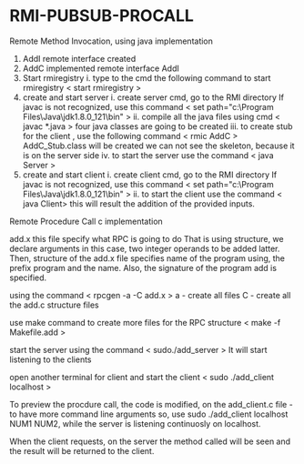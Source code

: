 # RMI-PUBSUB-PROCALL

Remote Method Invocation, using java implementation
1. AddI remote interface created
2. AddC implemented remote interface AddI
3. Start rmiregistry
	i. type to the cmd the following command to start rmiregistry
	   < start rmiregistry >
4. create and start server
	 i. create server cmd, go to the RMI directory 
            If javac is not recognized, use this command 
            < set path="c:\Program Files\Java\jdk1.8.0_121\bin" >
	ii. compile all the java files using cmd 
       	    < javac *.java >
	    four java classes are going to be created
	iii. to create stub for the client , use the following command
	     < rmic AddC >
	     AddC_Stub.class will be created
	     we can not see the skeleton, because it is on the server side
	iv. to start the server use the command
	    < java Server > 
5. create and start client
	i. create client cmd, go to the RMI directory 
           If javac is not recognized, use this command 
           < set path="c:\Program Files\Java\jdk1.8.0_121\bin" >
	ii. to start the client use the command
            < java Client>
            this will result the addition of the provided inputs.



Remote Procedure Call c implementation

add.x this file specify what RPC is going to do
That is using structure, we declare arguments in
this case, two integer operands to be added latter.
Then, structure of the add.x file specifies name of 
the program using, the prefix program and the name. 
Also, the signature of the program add is specified.

using the command 
	< rpcgen -a -C add.x > 
	a - create all files
	C - create all the add.c structure files

use make command to create more files for the RPC structure
	< make -f Makefile.add >

start the server using the command
	< sudo./add_server >
	It will start listening to the clients

open another terminal for client and start the client
	< sudo ./add_client localhost >

To preview the procdure call, the code is modified,
on the add_client.c file -to have more command line arguments
so, use sudo ./add_client localhost NUM1 NUM2, while
the server is listening continuosly on localhost.

When the client requests, on the server the method called 
will be seen and the result will be returned to the client.

